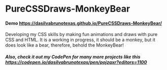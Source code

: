 # PureCSSDraws-MonkeyBear


#### Demo https://dasilvabrunotexas.github.io/PureCSSDraws-MonkeyBear/


Developing my CSS skills by making fun animations and draws with pure CSS and HTML. It is a working in progress, it should be a monkey, but it does look like a bear, therefore, behold the MonkeyBear!

##### Also, check it out my CodePen for many more projects like this https://codepen.io/dasilvabrunotexas/pen/pojzqxr?editors=1100
